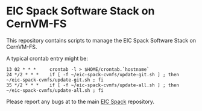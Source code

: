 # EIC Spack Software Stack on CernVM-FS

This repository contains scripts to manage the EIC Spack Software Stack on CernVM-FS.

A typical crontab entry might be:
```
13 02 * * *     crontab -l > $HOME/crontab.`hostname`
24 */2 * * *    if [ -f ~/eic-spack-cvmfs/update-git.sh ] ; then ~/eic-spack-cvmfs/update-git.sh ; fi
35 */2 * * *    if [ -f ~/eic-spack-cvmfs/update-all.sh ] ; then ~/eic-spack-cvmfs/update-all.sh ; fi
```

Please report any bugs at to the main [EIC Spack](http://github.com/eic/eic-spack) repository.
